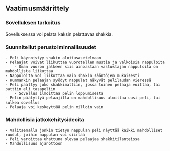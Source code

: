 ## Vaatimusmäärittely

### Sovelluksen tarkoitus
Sovelluksessa voi pelata kaksin pelattavaa shakkia.

### Suunnitellut perustoiminnallisuudet
    - Peli käynnistyy shakin aloitusasetelmaan
    - Pelaajat voivat liikuttaa vuorotellen mustia ja valkoisia nappuloita
        - Oman vuoron jälkeen siis ainoastaan vastustajan nappuloita on mahdollista liikuttaa
    - Nappuloita voi liikuttaa vain shakin sääntöjen mukaisesti
    - Kummankin pelaajan syödyt nappulat näkyvät pelilaudan vieressä
    - Peli päättyy joko shakkimattiin, jossa toinen pelaaja voittaa, tai pattiin eli tasapeliin
        - Sovellus ilmoittaa pelin loppumisesta
    - Pelin päätyttyä pelaajilla on mahdollisuus aloittaa uusi peli, tai sulkea sovellus
    - Pelaaja voi keskeyttää pelin milloin vain

### Mahdollisia jatkokehitysideoita
    - Valitsemalla jonkin tietyn nappulan peli näyttää kaikki mahdolliset ruudut, joihin nappulan voi siirtää
    - Peli varoittaa uhattuna olevaa pelaajaa shakkitilanteissa
    - Mahdollisuus ajanottoon
